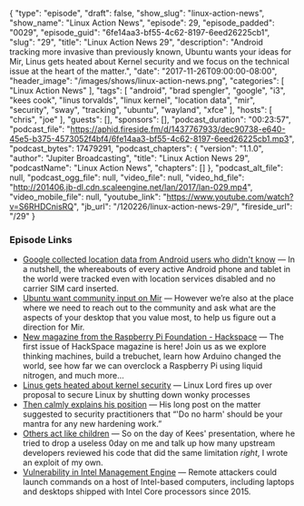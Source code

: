 {
  "type": "episode",
  "draft": false,
  "show_slug": "linux-action-news",
  "show_name": "Linux Action News",
  "episode": 29,
  "episode_padded": "0029",
  "episode_guid": "6fe14aa3-bf55-4c62-8197-6eed26225cb1",
  "slug": "29",
  "title": "Linux Action News 29",
  "description": "Android tracking more invasive than previously known, Ubuntu wants your ideas for Mir, Linus gets heated about Kernel security and we focus on the technical issue at the heart of the matter.",
  "date": "2017-11-26T09:00:00-08:00",
  "header_image": "/images/shows/linux-action-news.png",
  "categories": [
    "Linux Action News"
  ],
  "tags": [
    "android",
    "brad spengler",
    "google",
    "i3",
    "kees cook",
    "linus torvalds",
    "linux kernel",
    "location data",
    "mir",
    "security",
    "sway",
    "tracking",
    "ubuntu",
    "wayland",
    "xfce"
  ],
  "hosts": [
    "chris",
    "joe"
  ],
  "guests": [],
  "sponsors": [],
  "podcast_duration": "00:23:57",
  "podcast_file": "https://aphid.fireside.fm/d/1437767933/dec90738-e640-45e5-b375-4573052f4bf4/6fe14aa3-bf55-4c62-8197-6eed26225cb1.mp3",
  "podcast_bytes": 17479291,
  "podcast_chapters": {
    "version": "1.1.0",
    "author": "Jupiter Broadcasting",
    "title": "Linux Action News 29",
    "podcastName": "Linux Action News",
    "chapters": []
  },
  "podcast_alt_file": null,
  "podcast_ogg_file": null,
  "video_file": null,
  "video_hd_file": "http://201406.jb-dl.cdn.scaleengine.net/lan/2017/lan-029.mp4",
  "video_mobile_file": null,
  "youtube_link": "https://www.youtube.com/watch?v=S6RHDCnisRQ",
  "jb_url": "/120226/linux-action-news-29/",
  "fireside_url": "/29"
}


### Episode Links

  * [Google collected location data from Android users who didn't know](http://pocketnow.com/2017/11/22/google-collected-location-information-unaware-android-users "Google collected location data from Android users who didn't know") — In a nutshell, the whereabouts of every active Android phone and tablet in the world were tracked even with location services disabled and no carrier SIM card inserted.
  * [Ubuntu want community input on Mir](https://community.ubuntu.com/t/mirs-next-steps-we-need-your-input/2140 "Ubuntu want community input on Mir") — However we’re also at the place where we need to reach out to the community and ask what are the aspects of your desktop that you value most, to help us figure out a direction for Mir.
  * [New magazine from the Raspberry Pi Foundation - Hackspace](https://hackspace.raspberrypi.org/issues/1 "New magazine from the Raspberry Pi Foundation - Hackspace") — The first issue of HackSpace magazine is here! Join us as we explore thinking machines, build a trebuchet, learn how Arduino changed the world, see how far we can overclock a Raspberry Pi using liquid nitrogen, and much more…
  * [Linus gets heated about kernel security](https://www.theregister.co.uk/2017/11/20/security_people_are_morons_says_linus_torvalds/ "Linus gets heated about kernel security") — Linux Lord fires up over proposal to secure Linux by shutting down wonky processes
  * [Then calmly explains his position](https://www.theregister.co.uk/2017/11/24/linus_torvalds_approach_to_security/ "Then calmly explains his position") — His long post on the matter suggested to security practitioners that “'Do no harm' should be your mantra for any new hardening work.”
  * [Others act like children](https://twitter.com/grsecurity/status/933469938312007680?ref_src=twsrc%5Etfw&ref_url=https%3A%2F%2Fwww.reddit.com%2Fr%2Flinux%2Fcomments%2F7ez9zc%2Fapparently_linux_security_people_kees_cook_brad%2F "Others act like children") — So on the day of Kees' presentation, where he tried to drop a useless 0day on me and talk up how many upstream developers reviewed his code that did the same limitation *right*, I wrote an exploit of my own.
  * [Vulnerability in Intel Management Engine](https://arstechnica.com/information-technology/2017/11/intel-warns-of-widespread-vulnerability-in-pc-server-device-firmware/ "Vulnerability in Intel Management Engine") — Remote attackers could launch commands on a host of Intel-based computers, including laptops and desktops shipped with Intel Core processors since 2015. 


